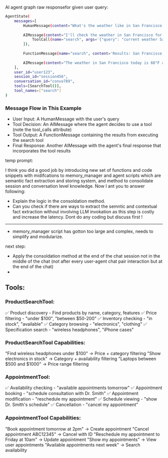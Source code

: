 

AI agent graph raw responsefor given user query:
```bash
AgentState(
    messages=[
        HumanMessage(content="What's the weather like in San Francisco today?"),
        
        AIMessage(content="I'll check the weather in San Francisco for you.", tool_calls=[
            ToolCall(name="search", args='{"query": "current weather San Francisco"}')
        ]),
        
        FunctionMessage(name="search", content='Results: San Francisco, CA weather: Currently 68°F and partly cloudy. High today 72°F with light westerly winds.'),
        
        AIMessage(content="The weather in San Francisco today is 68°F and partly cloudy. The forecast shows a high of 72°F with light westerly winds.")
    ],
    user_id="user123",
    session_id="session456",
    conversation_id="convo789",
    tools=[SearchTool()],
    tool_names=["search"]
)
```

### Message Flow in This Example
* User Input: A HumanMessage with the user's query
* Tool Decision: An AIMessage where the agent decides to use a tool (note the tool_calls attribute)
* Tool Output: A FunctionMessage containing the results from executing the search tool
* Final Response: Another AIMessage with the agent's final response that incorporates the tool results


temp prompt:

I think you did a good job by introducing new set of functions and code snippets with midifcations to memory_manager and agent scripts which are semantic fact extraction and storing system, and method to consolidate session and conversation level knowledge. 
Now I ant you to answer following:
* Explain the logic in the consoldation method.
* Can you check if there are ways to extract the semntic and contextual fact extraction without involving LLM invokation as this step is costly and increase the latency.
Dont do any coding but discuss first !

-------
* memory_manager script has gotton too large and complex, needs to simplify and modularize.

next step: 
* Apply the  consoldation method at the end of the chat session not in the middle of the chat (not after every user-agent chat pair interaction but at the end of the chat)
* 

## Tools:

### ProductSearchTool:
✅ Product discovery - Find products by name, category, features
✅ Price filtering - "under $100", "between $50-200"
✅ Inventory checking - "in stock", "available"
✅ Category browsing - "electronics", "clothing"
✅ Specification search - "wireless headphones", "iPhone cases"

### ProductSearchTool Capabilities:
"Find wireless headphones under $100" → Price + category filtering
"Show electronics in stock" → Category + availability filtering
"Laptops between $500 and $1000" → Price range filtering

### AppointmentTool:
✅ Availability checking - "available appointments tomorrow"
✅ Appointment booking - "schedule consultation with Dr. Smith"
✅ Appointment modification - "reschedule my appointment"
✅ Schedule viewing - "show Dr. Smith's schedule"
✅ Cancellation - "cancel my appointment"

### AppointmentTool Capabilities:
"Book appointment tomorrow at 2pm" → Create appointment
"Cancel appointment ABC12345" → Cancel with ID
"Reschedule my appointment to Friday at 10am" → Update appointment
"Show my appointments" → View user appointments
"Available appointments next week" → Search availability